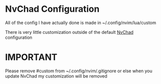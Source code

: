 # NvChad Configuration

All of the config I have actually done is made in ~/.config/nvim/lua/custom

There is very little customization outside of the default [NvChad](https://nvchad.com) configuration

# IMPORTANT

Please remove #custom from ~/.config/nvim/.gitignore or else when you update NvChad my customization will be removed
